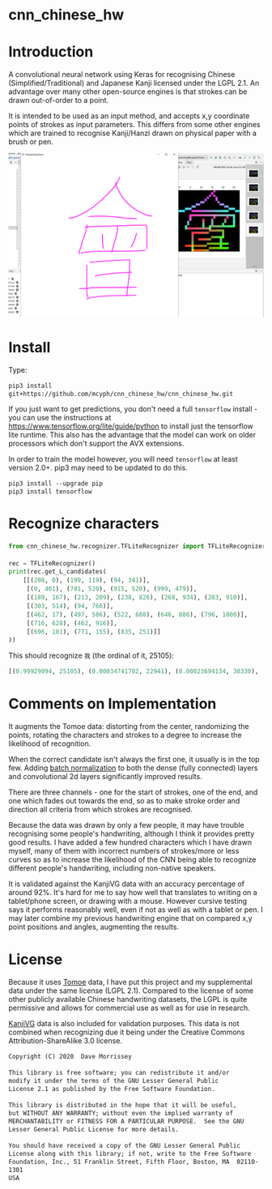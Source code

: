 # cnn_chinese_hw

# Introduction

A convolutional neural network using Keras for recognising Chinese 
(Simplified/Traditional) and Japanese Kanji licensed under the LGPL 2.1. 
An advantage over many other open-source engines is that strokes can 
be drawn out-of-order to a point. 

It is intended to be used as an input method, and accepts x,y coordinate 
points of strokes as input parameters. This differs from some other
engines which are trained to recognise Kanji/Hanzi drawn on physical 
paper with a brush or pen.

![Recognizer Demo](docs/recogniser_demo.png)

# Install

Type:

```console
pip3 install git+https://github.com/mcyph/cnn_chinese_hw/cnn_chinese_hw.git
```

If you just want to get predictions, you don't need a full `tensorflow` install -
you can use the instructions at https://www.tensorflow.org/lite/guide/python
to install just the tensorflow lite runtime. This also has the advantage that
the model can work on older processors which don't support the AVX extensions.

In order to train the model however, you will need `tensorflow` at least version 2.0+.
pip3 may need to be updated to do this.

```console
pip3 install --upgrade pip
pip3 install tensorflow
```

# Recognize characters

```python
from cnn_chinese_hw.recognizer.TFLiteRecognizer import TFLiteRecognizer

rec = TFLiteRecognizer()
print(rec.get_L_candidates(
    [[(208, 0), (199, 119), (94, 341)],
     [(0, 461), (781, 520), (915, 520), (999, 479)],
     [(189, 167), (213, 209), (238, 826), (268, 934), (203, 910)],
     [(303, 514), (94, 766)],
     [(462, 17), (497, 586), (522, 688), (646, 886), (796, 1000)],
     [(716, 628), (462, 916)],
     [(696, 101), (771, 155), (835, 251)]]
))
```

This should recognize `我` (the ordinal of it, 25105):

```python
[(0.99929094, 25105), (0.00034741702, 22941), (0.00023694134, 30330), ...]
```

# Comments on Implementation

It augments the Tomoe data: distorting from the center, randomizing the points, 
rotating the characters and strokes to a degree to increase the likelihood of 
recognition. 

When the correct candidate isn't always the first one, it usually 
is in the top few. Adding 
[batch normalization](https://www.kdnuggets.com/2018/09/dropout-convolutional-networks.html) 
to both the dense (fully connected) layers and convolutional 2d layers 
significantly improved results.

There are three channels - one for the start of strokes, one of the end, 
and one which fades out towards the end, so as to make stroke order and 
direction all criteria from which strokes are recognised. 

Because the data was drawn by only a few people, it may have trouble 
recognising some people's handwriting, although I think it provides pretty good
results. I have added a few hundred characters which I have drawn myself, 
many of them with incorrect numbers of strokes/more or less curves so as to 
increase the likelihood of the CNN being able to recognize different 
people's handwriting, including non-native speakers. 

It is validated against the KanjiVG data with an accuracy percentage of 
around 92%. It's hard for me to say how well that translates to
writing on a tablet/phone screen, or drawing with a mouse. However cursive 
testing says it performs reasonably well, even if not as well as with 
a tablet or pen. I may later combine my previous handwriting engine that 
on compared x,y point positions and angles, augmenting the results. 

# License

Because it uses [Tomoe](https://sourceforge.net/projects/tomoe/) data, 
I have put this project and my supplemental data under the same license 
(LGPL 2.1). Compared to the license of some other publicly 
available Chinese handwriting datasets, the LGPL is quite permissive 
and allows for commercial use as well as for use in research.

[KanjiVG](https://kanjivg.tagaini.net/) data is also included for 
validation purposes. This data is not combined when recognizing due 
it being under the Creative Commons Attribution-ShareAlike 3.0 
license. 


    Copyright (C) 2020  Dave Morrissey
    
    This library is free software; you can redistribute it and/or
    modify it under the terms of the GNU Lesser General Public
    License 2.1 as published by the Free Software Foundation.
    
    This library is distributed in the hope that it will be useful,
    but WITHOUT ANY WARRANTY; without even the implied warranty of
    MERCHANTABILITY or FITNESS FOR A PARTICULAR PURPOSE.  See the GNU
    Lesser General Public License for more details.
    
    You should have received a copy of the GNU Lesser General Public
    License along with this library; if not, write to the Free Software
    Foundation, Inc., 51 Franklin Street, Fifth Floor, Boston, MA  02110-1301
    USA
